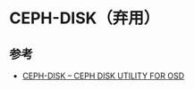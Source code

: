 # CEPH-DISK（弃用）

## 参考

* [CEPH-DISK – CEPH DISK UTILITY FOR OSD](http://docs.ceph.com/docs/jewel/man/8/ceph-disk/)
